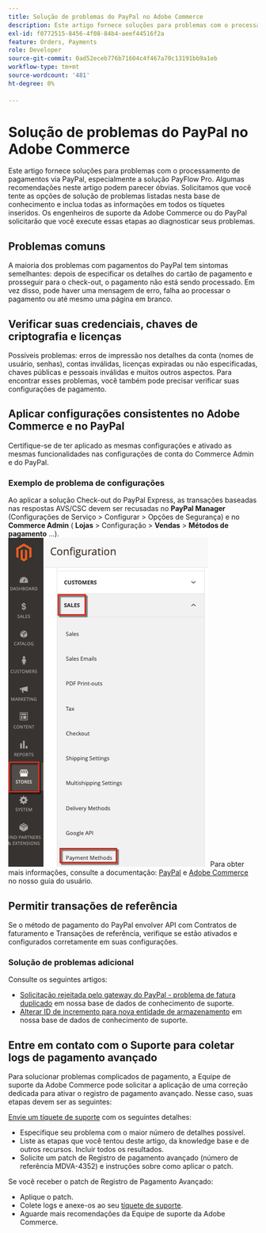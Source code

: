 ```yaml
---
title: Solução de problemas do PayPal no Adobe Commerce
description: Este artigo fornece soluções para problemas com o processamento de pagamentos via PayPal, especialmente a solução PayFlow Pro. Algumas recomendações neste artigo podem parecer óbvias. Solicitamos que você tente as opções de solução de problemas listadas nesta base de conhecimento e inclua todas as informações em todos os tíquetes inseridos. Os engenheiros de suporte da Adobe Commerce ou do PayPal solicitarão que você execute essas etapas ao diagnosticar seus problemas.
exl-id: f0772515-8456-4f08-84b4-aeef44516f2a
feature: Orders, Payments
role: Developer
source-git-commit: 0ad52eceb776b71604c4f467a70c13191bb9a1eb
workflow-type: tm+mt
source-wordcount: '481'
ht-degree: 0%

---
```


# Solução de problemas do PayPal no Adobe Commerce

Este artigo fornece soluções para problemas com o processamento de pagamentos via PayPal, especialmente a solução PayFlow Pro. Algumas recomendações neste artigo podem parecer óbvias. Solicitamos que você tente as opções de solução de problemas listadas nesta base de conhecimento e inclua todas as informações em todos os tíquetes inseridos. Os engenheiros de suporte da Adobe Commerce ou do PayPal solicitarão que você execute essas etapas ao diagnosticar seus problemas.

## Problemas comuns

A maioria dos problemas com pagamentos do PayPal tem sintomas semelhantes: depois de especificar os detalhes do cartão de pagamento e prosseguir para o check-out, o pagamento não está sendo processado. Em vez disso, pode haver uma mensagem de erro, falha ao processar o pagamento ou até mesmo uma página em branco.

## Verificar suas credenciais, chaves de criptografia e licenças

Possíveis problemas: erros de impressão nos detalhes da conta (nomes de usuário, senhas), contas inválidas, licenças expiradas ou não especificadas, chaves públicas e pessoais inválidas e muitos outros aspectos. Para encontrar esses problemas, você também pode precisar verificar suas configurações de pagamento.

## Aplicar configurações consistentes no Adobe Commerce e no PayPal

Certifique-se de ter aplicado as mesmas configurações e ativado as mesmas funcionalidades nas configurações de conta do Commerce Admin e do PayPal.

### Exemplo de problema de configurações

Ao aplicar a solução Check-out do PayPal Express, as transações baseadas nas respostas AVS/CSC devem ser recusadas no **PayPal Manager** (Configurações de Serviço > Configurar > Opções de Segurança) e no **Commerce Admin** ( **Lojas** > Configuração > **Vendas** > **Métodos de pagamento** ...).
![magento_paypal_settings_2.4.1.png](assets/magento_paypal_settings_2.4.1.png)
Para obter mais informações, consulte a documentação: [PayPal](https://www.paypalobjects.com/en_US/vhelp/paypalmanager_help/setup.htm) e [Adobe Commerce](/docs/commerce-admin/stores-sales/payments/paypal/paypal-express-checkout.html) no nosso guia do usuário.

## Permitir transações de referência

Se o método de pagamento do PayPal envolver API com Contratos de faturamento e Transações de referência, verifique se estão ativados e configurados corretamente em suas configurações.

### Solução de problemas adicional

Consulte os seguintes artigos:

* [Solicitação rejeitada pelo gateway do PayPal - problema de fatura duplicado](/help/troubleshooting/payments/paypal-gateway-rejected-request-duplicate-invoice-issue.md) em nossa base de dados de conhecimento de suporte.
* [Alterar ID de incremento para nova entidade de armazenamento](/help/how-to/general/change-increment-id-for-a-db-entity-order-invoice-credit-memo-etc-on-particular-store.md) em nossa base de dados de conhecimento de suporte.

## Entre em contato com o Suporte para coletar logs de pagamento avançado

Para solucionar problemas complicados de pagamento, a Equipe de suporte da Adobe Commerce pode solicitar a aplicação de uma correção dedicada para ativar o registro de pagamento avançado. Nesse caso, suas etapas devem ser as seguintes:

[Envie um tíquete de suporte](/help/help-center-guide/help-center/magento-help-center-user-guide.md#submit-ticket) com os seguintes detalhes:

* Especifique seu problema com o maior número de detalhes possível.
* Liste as etapas que você tentou deste artigo, da knowledge base e de outros recursos. Incluir todos os resultados.
* Solicite um patch de Registro de pagamento avançado (número de referência MDVA-4352) e instruções sobre como aplicar o patch.

Se você receber o patch de Registro de Pagamento Avançado:

* Aplique o patch.
* Colete logs e anexe-os ao seu [tíquete de suporte](/help/help-center-guide/help-center/magento-help-center-user-guide.md#submit-ticket).
* Aguarde mais recomendações da Equipe de suporte da Adobe Commerce.
